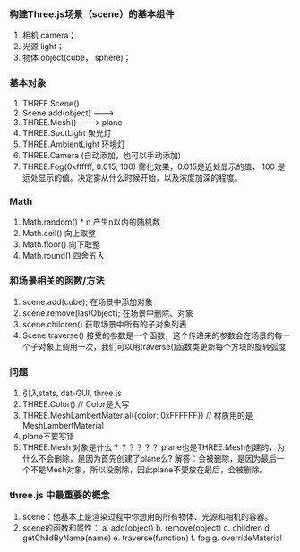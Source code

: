 ### 构建Three.js场景（scene）的基本组件
1. 相机 camera；
2. 光源 light；
3. 物体 object(cube， sphere)；


### 基本对象
1. THREE.Scene()
2. Scene.add(object)  ---> 
3. THREE.Mesh()  ---> plane
4. THREE.SpotLight  聚光灯
5. THREE.AmbientLight    环境灯
6. THREE.Camera  (自动添加，也可以手动添加)
7. THREE.Fog(0xffffff, 0.015, 100)   雾化效果，0.015是近处显示的值， 100 是远处显示的值。决定雾从什么时候开始，以及浓度加深的程度。

### Math 
1. Math.random() * n 产生n以内的随机数
2. Math.ceil() 向上取整
3. Math.floor() 向下取整
4. Math.round() 四舍五入


### 和场景相关的函数/方法
1. scene.add(cube);  在场景中添加对象
2. scene.remove(lastObject);  在场景中删除、对象
3. scene.children() 获取场景中所有的子对象列表
4. Scene.traverse() 接受的参数是一个函数，这个传递来的参数会在场景的每一个子对象上调用一次，我们可以用traverse()函数类更新每个方块的旋转弧度


### 问题
1. 引入stats, dat-GUI, three.js
2. THREE.Color()   // Color是大写
3. THREE.MeshLambertMaterial({color: 0xFFFFFF})    // 材质用的是 MeshLambertMaterial
4. plane不要写错    
5. THREE.Mesh 对象是什么？？？？？？
    plane也是THREE.Mesh创建的，为什么不会删除，是因为首先创建了plane么?
    解答：会被删除，是因为最后一个不是Mesh对象，所以没删除，因此plane不要放在最后，会被删除。


### three.js 中最重要的概念
1. scene：他基本上是渲染过程中你想用的所有物体、光源和相机的容器。
2. scene的函数和属性：
    a. add(object)
    b. remove(object)
    c. children
    d. getChildByName(name)
    e. traverse(function)
    f. fog
    g. overrideMaterial